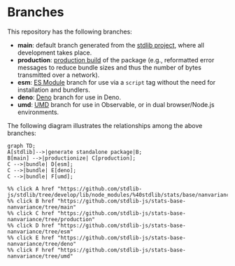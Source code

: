 <!--

@license Apache-2.0

Copyright (c) 2022 The Stdlib Authors.

Licensed under the Apache License, Version 2.0 (the "License");
you may not use this file except in compliance with the License.
You may obtain a copy of the License at

    http://www.apache.org/licenses/LICENSE-2.0

Unless required by applicable law or agreed to in writing, software
distributed under the License is distributed on an "AS IS" BASIS,
WITHOUT WARRANTIES OR CONDITIONS OF ANY KIND, either express or implied.
See the License for the specific language governing permissions and
limitations under the License.

-->

# Branches

This repository has the following branches:

-   **main**: default branch generated from the [stdlib project][stdlib-url], where all development takes place.
-   **production**: [production build][production-url] of the package (e.g., reformatted error messages to reduce bundle sizes and thus the number of bytes transmitted over a network).
-   **esm**: [ES Module][esm-url] branch for use via a `script` tag without the need for installation and bundlers.
-   **deno**: [Deno][deno-url] branch for use in Deno.
-   **umd**: [UMD][umd-url] branch for use in Observable, or in dual browser/Node.js environments.

The following diagram illustrates the relationships among the above branches:

```mermaid
graph TD;
A[stdlib]-->|generate standalone package|B;
B[main] -->|productionize| C[production];
C -->|bundle| D[esm];
C -->|bundle| E[deno];
C -->|bundle| F[umd];

%% click A href "https://github.com/stdlib-js/stdlib/tree/develop/lib/node_modules/%40stdlib/stats/base/nanvariance"
%% click B href "https://github.com/stdlib-js/stats-base-nanvariance/tree/main"
%% click C href "https://github.com/stdlib-js/stats-base-nanvariance/tree/production"
%% click D href "https://github.com/stdlib-js/stats-base-nanvariance/tree/esm"
%% click E href "https://github.com/stdlib-js/stats-base-nanvariance/tree/deno"
%% click F href "https://github.com/stdlib-js/stats-base-nanvariance/tree/umd"
```

[stdlib-url]: https://github.com/stdlib-js/stdlib/tree/develop/lib/node_modules/%40stdlib/stats/base/nanvariance
[production-url]: https://github.com/stdlib-js/stats-base-nanvariance/tree/production
[deno-url]: https://github.com/stdlib-js/stats-base-nanvariance/tree/deno
[umd-url]: https://github.com/stdlib-js/stats-base-nanvariance/tree/umd
[esm-url]: https://github.com/stdlib-js/stats-base-nanvariance/tree/esm